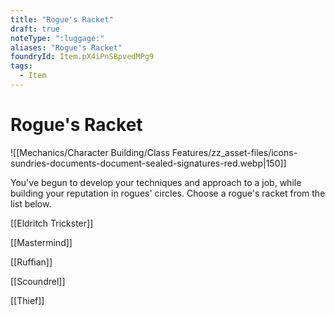 ```yaml
---
title: "Rogue's Racket"
draft: true
noteType: ":luggage:"
aliases: "Rogue's Racket"
foundryId: Item.pX4iPnSBpvedMPg9
tags:
  - Item
---
```


# Rogue's Racket
![[Mechanics/Character Building/Class Features/zz_asset-files/icons-sundries-documents-document-sealed-signatures-red.webp|150]]

You've begun to develop your techniques and approach to a job, while building your reputation in rogues' circles. Choose a rogue's racket from the list below.

[[Eldritch Trickster]]

[[Mastermind]]

[[Ruffian]]

[[Scoundrel]]

[[Thief]]
